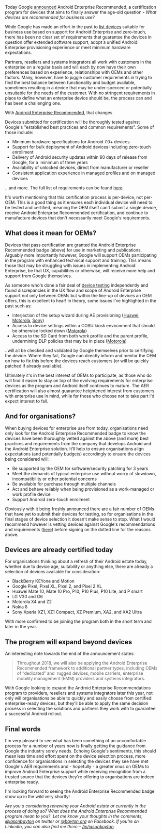 <!---
title: "Enterprise ready: Google launch Android Enterprise Recommended"
date: "2018-02-21"
categories:
  - "enterprise"
tags:
  - "android"
  - "android-enterprise"
  - "emm"
  - "enterprise"
  - "google"
  - "mdm"
  - "mobile"
  - "mobile-device-management"
  - "security"
--->

Today Google [announced](https://blog.google/products/android-enterprise/android-enterprise-recommended-raising-the-bar-of-excellence-for-enterprise-mobility/) Android Enterprise Recommended, a certification program for devices that aims to finally answer the age-old question - _What devices are recommended for business use?_

While Google has made an effort in the past to [list devices](https://www.android.com/enterprise/device-collection/) suitable for business use based on support for Android Enterprise and zero-touch, there has been no clear set of requirements that guarantee the devices in question offer extended software support, adopt a unified Android Enterprise provisioning experience or meet minimum hardware expectations.

Partners, resellers and systems integrators all work with customers in the enterprise on a regular basis and will each by now have their own preferences based on experience, relationships with OEMs and other factors. Many, however, have to juggle customer requirements in trying to find the best balance between functionality and budget available, sometimes resulting in a device that may be under-specced or potentially unsuitable for the needs of the customer. With no stringent requirements in place to define what an enterprise device should be, the process can and has been a challenging one.

With [Android Enterprise Recommended](https://www.android.com/enterprise/recommended/), that changes.

Devices submitted for certification will be thoroughly tested against Google's "established best practices and common requirements". Some of those include:

- Minimum hardware specifications for Android 7.0+ devices
- Support for bulk deployment of Android devices including zero-touch enrollment
- Delivery of Android security updates within 90 days of release from Google, for a  minimum of three years
- Availability of unlocked devices, direct from manufacturer or reseller
- Consistent application experience in managed proﬁles and on managed devices

.. and more. The full list of requirements can be found [here](https://www.android.com/enterprise/recommended/requirements/).

It's worth mentioning that this certification process is per-device, not per-OEM. This is a good thing as it ensures each individual device will need to be tested and certified, meaning the OEM itself can't submit a single device, receive Android Enterprise Recommended certification, and continue to manufacture devices that don't necessarily meet Google's requirements.

## What does it mean for OEMs?

Devices that pass certification are granted the Android Enterprise Recommended badge (above) for use in marketing and publications. Arguably more importantly however, Google will support OEMs participating in the program with enhanced technical support and training. This means those that may be struggling with issues in implementing Android Enterprise, be that UX, capabilities or otherwise, will receive more help and support from Google themselves.

As someone who's done a fair deal of [device testing](/docs/enterprise-mobility/android/android-enterprise-device-support/) independently and found discrepancies in the UX flow and scope of Android Enterprise support not only between OEMs but within the line-up of devices an OEM offers, this is excellent to hear! In theory, some issues I've highlighted in the past such as:

- Interjection of the setup wizard during AE provisioning ([Huawei](/docs/enterprise-mobility/android/android-enterprise-device-support/#huawei-p10), [Motorola](/docs/enterprise-mobility/android/android-enterprise-device-support/#motorola-moto-z-play), [Sony](/docs/enterprise-mobility/android/android-enterprise-device-support/#sony-xperia-l1))
- Access to device settings within a COSU kiosk environment that should be otherwise locked down ([Motorola](/docs/enterprise-mobility/android/android-enterprise-device-support/#motorola-moto-z))
- Access to the SD Card from both work profile and the parent profile, undermining DLP policies that may be in place ([Motorola](/docs/enterprise-mobility/android/android-enterprise-device-support/#motorola-moto-z))

..will all be checked and validated by Google themselves prior to certifying the device. Where they fail, Google can directly inform and mentor the OEM on how to fix this before the devices reach customers (or will be quickly patched if already available).

Ultimately it's in the best interest of OEMs to participate, as those who do will find it easier to stay on top of the evolving requirements for enterprise devices as the program and Android itself continues to mature. The AER certification will also almost guarantee heightened interest from customers with enterprise use in mind, while for those who choose not to take part I'd expect interest to fall.

## And for organisations?

When buying devices for enterprise use from today, organisations need only look for the Android Enterprise Recommended badge to know the devices have been thoroughly vetted against the above (and more) best practices and requirements from the company that develops Android and the Android Enterprise solution. It'll help to ensure organisations align expectations (and potentially budgets) accordingly to ensure the devices being considered will:

- Be supported by the OEM for software/security patching for 3 years
- Meet the demands of typical enterprise use without worry of slowdown, incompatibility or other potential concerns
- Be available for purchase through multiple channels
- Act and behave reliably when being provisioned as a work-managed or work profile device
- Support Android zero-touch enrolment

Obviously with it being freshly announced there are a fair number of OEMs that have yet to submit their devices for testing, so for organisations in the final stages of device selection it doesn't make sense to stop. What I would recommend however is vetting devices against Google's recommendations and requirements ([here](https://www.android.com/enterprise/recommended/requirements/)) before signing on the dotted line for the reasons above.

## Devices are already certified today

For organisations thinking about a refresh of their Android estate today, whether due to device age, suitability or anything else, there are already a selection of devices available for consideration:

- BlackBerry KEYone and Motion
- Google Pixel, Pixel XL, Pixel 2, and Pixel 2 XL
- Huawei Mate 10, Mate 10 Pro, P10, P10 Plus, P10 Lite, and P smart
- LG V30 and G6
- Motorola X4 and Z2
- Nokia 8
- Sony Xperia XZ1, XZ1 Compact, XZ Premium, XA2, and XA2 Ultra

With more confirmed to be joining the program both in the short term and later in the year.

## The program will expand beyond devices

An interesting note towards the end of the announcement states:

> Throughout 2018, we will also be applying the Android Enterprise Recommended framework to additional partner types, including OEMs of “dedicated” and  rugged devices, mobile carriers, enterprise mobility management (EMM) providers and systems integrators.

With Google looking to expand the Android Enterprise Recommendations program to providers, resellers and systems integrators later this year, not only will organisations be able to quickly and easily choose from certified enterprise-ready devices, but they'll be able to apply the same decision process in selecting the solutions and partners they work with to guarantee a successful Android rollout.

## Final words

I'm very pleased to see what has been something of an uncomfortable process for a number of years now is finally getting the guidance from Google the industry sorely needs. Echoing Google's sentiments, this should mean less time and effort spent on the device selection process, more confidence for organisations in selecting the devices they see have met Google's AER requirements and - hopefully - a greater onus on OEMs to improve Android Enterprise support while receiving recognition from a trusted source that the devices they're offering to organisations are indeed enterprise ready.

I'm looking forward to seeing the Android Enterprise Recommended badge show up in the wild very shortly!

_Are you a considering renewing your Android estate or currently in the process of doing so? What does the Android Enterprise Recommended program mean to you?  Let me know your thoughts in the comments,_ [_@jasonbayton_](https://twitter.com/jasonbayton) _on twitter or_ [_@bayton.org_](https://facebook.com/bayton.org) _on Facebook. If you’re on LinkedIn, you can also find me there –_ [_/in/jasonbayton_](https://linkedin.com/in/jasonbayton)_._
